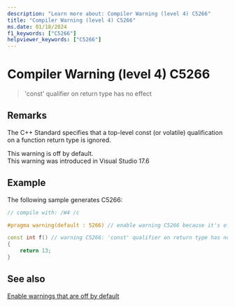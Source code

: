 ```yaml
---
description: "Learn more about: Compiler Warning (level 4) C5266"
title: "Compiler Warning (level 4) C5266"
ms.date: 01/18/2024
f1_keywords: ["C5266"]
helpviewer_keywords: ["C5266"]
---
```

# Compiler Warning (level 4) C5266

> 'const' qualifier on return type has no effect

## Remarks

The C++ Standard specifies that a top-level const (or volatile) qualification on a function return type is ignored.

This warning is off by default.\
This warning was introduced in Visual Studio 17.6

## Example

The following sample generates C5266:

```cpp
// compile with: /W4 /c

#pragma warning(default : 5266) // enable warning C5266 because it's off by default (or compile with /w45266)

const int f() // warning C5266: 'const' qualifier on return type has no effect
{
    return 13;
}
```

## See also

[Enable warnings that are off by default](../../preprocessor/compiler-warnings-that-are-off-by-default.md)